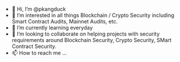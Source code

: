 - 👋 Hi, I’m @pkangduck
- 👀 I’m interested in all things Blockchain / Crypto Security including Smart Contract Audits, Mainnet Audits, etc.
- 🌱 I’m currently learning everyday
- 💞️ I’m looking to collaborate on helping projects with security requirements around Blockchain Security, Crypto Security, SMart Contract Security.
- 📫 How to reach me ...

<!---
pkangduck/pkangduck is a ✨ special ✨ repository because its `README.md` (this file) appears on your GitHub profile.
You can click the Preview link to take a look at your changes.
--->
